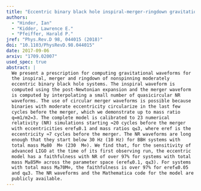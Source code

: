 ```yaml
---
title: "Eccentric binary black hole inspiral-merger-ringdown gravitational waveform model from numerical relativity and post-Newtonian theory"
authors:
  - "Hinder, Ian"
  - "Kidder, Lawrence E."
  - "Pfeiffer, Harald P."
jref: "Phys.Rev.D 98, 044015 (2018)"
doi: "10.1103/PhysRevD.98.044015"
date: 2017-09-06
arxiv: "1709.02007"
used_spec: true
abstract: |
  We present a prescription for computing gravitational waveforms for
  the inspiral, merger and ringdown of nonspinning moderately
  eccentric binary black hole systems. The inspiral waveform is
  computed using the post-Newtonian expansion and the merger waveform
  is computed by interpolating a small number of quasicircular NR
  waveforms. The use of circular merger waveforms is possible because
  binaries with moderate eccentricity circularize in the last few
  cycles before the merger, which we demonstrate up to mass ratio
  q=m1/m2=3. The complete model is calibrated to 23 numerical
  relativity (NR) simulations starting ≈20 cycles before the merger
  with eccentricities eref≤0.1 and mass ratios q≤3, where eref is the
  eccentricity ≈7 cycles before the merger. The NR waveforms are long
  enough that they start below 30 Hz (10 Hz) for BBH systems with
  total mass M≥80  M⊙ (230  M⊙). We find that, for the sensitivity of
  advanced LIGO at the time of its first observing run, the eccentric
  model has a faithfulness with NR of over 97% for systems with total
  mass M≥85M⊙ across the parameter space (eref≤0.1, q≤3). For systems
  with total mass M≥70M⊙, the faithfulness is over 97% for eref≲0.05
  and q≤3. The NR waveforms and the Mathematica code for the model are
  publicly available.
---
```

